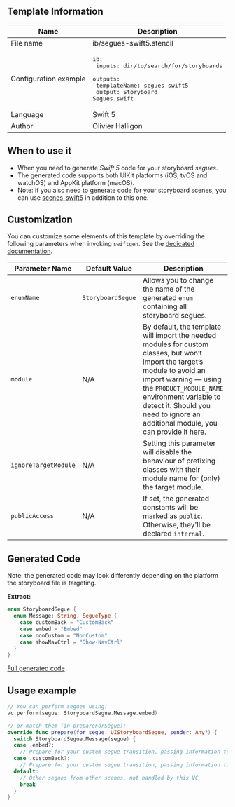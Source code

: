 ## Template Information

| Name      | Description       |
| --------- | ----------------- |
| File name | ib/segues-swift5.stencil |
| Configuration example | <pre>ib:<br />  inputs: dir/to/search/for/storyboards<br />  outputs:<br />    templateName: segues-swift5<br />    output: Storyboard Segues.swift</pre> |
| Language | Swift 5 |
| Author | Olivier Halligon |

## When to use it

- When you need to generate *Swift 5* code for your storyboard *segues*.
- The generated code supports both UIKit platforms (iOS, tvOS and watchOS) and AppKit platform (macOS).
- Note: if you also need to generate code for your storyboard scenes, you can use [scenes-swift5](../scenes-swift5.md) in addition to this one.

## Customization

You can customize some elements of this template by overriding the following parameters when invoking `swiftgen`. See the [dedicated documentation](../../ConfigFile.md).

| Parameter Name | Default Value | Description |
| -------------- | ------------- | ----------- |
| `enumName` | `StoryboardSegue` | Allows you to change the name of the generated `enum` containing all storyboard segues. |
| `module` | N/A | By default, the template will import the needed modules for custom classes, but won’t import the target’s module to avoid an import warning — using the `PRODUCT_MODULE_NAME` environment variable to detect it. Should you need to ignore an additional module, you can provide it here. |
| `ignoreTargetModule` | N/A | Setting this parameter will disable the behaviour of prefixing classes with their module name for (only) the target module. |
| `publicAccess` | N/A | If set, the generated constants will be marked as `public`. Otherwise, they'll be declared `internal`. |

## Generated Code

Note: the generated code may look differently depending on the platform the storyboard file is targeting.

**Extract:**

```swift
enum StoryboardSegue {
  enum Message: String, SegueType {
    case customBack = "CustomBack"
    case embed = "Embed"
    case nonCustom = "NonCustom"
    case showNavCtrl = "Show-NavCtrl"
  }
}
```

[Full generated code](../../../Tests/Fixtures/Generated/IB-iOS/swift5/all.swift)

## Usage example

```swift
// You can perform segues using:
vc.perform(segue: StoryboardSegue.Message.embed)

// or match them (in prepareForSegue):
override func prepare(for segue: UIStoryboardSegue, sender: Any?) {
  switch StoryboardSegue.Message(segue) {
  case .embed?:
    // Prepare for your custom segue transition, passing information to the destionation VC
  case .customBack?:
    // Prepare for your custom segue transition, passing information to the destionation VC
  default:
    // Other segues from other scenes, not handled by this VC
    break
  }
}
```

